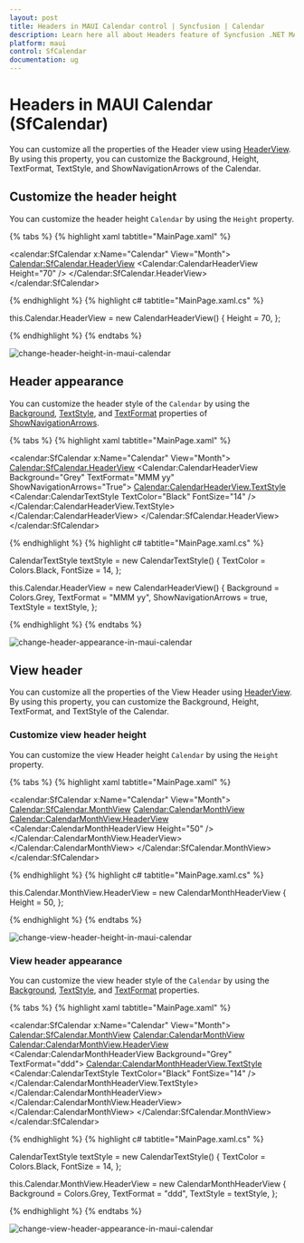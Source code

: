 ```yaml
---
layout: post
title: Headers in MAUI Calendar control | Syncfusion | Calendar
description: Learn here all about Headers feature of Syncfusion .NET MAUI Calendar (SfCalendar) control and more.
platform: maui
control: SfCalendar
documentation: ug
---
```


# Headers in MAUI Calendar (SfCalendar)
You can customize all the properties of the Header view using [HeaderView](https://help.syncfusion.com/cr/maui/Syncfusion.Maui.Calendar.SfCalendar.html#Syncfusion_Maui_Calendar_SfCalendar_HeaderView). By using this property, you can customize the Background, Height, TextFormat, TextStyle, and ShowNavigationArrows of the Calendar.

## Customize the header height
You can customize the header height `Calendar` by using the `Height` property.

{% tabs %}
{% highlight xaml tabtitle="MainPage.xaml" %}

<calendar:SfCalendar  x:Name="Calendar"
                      View="Month">
            <Calendar:SfCalendar.HeaderView>
                <Calendar:CalendarHeaderView Height="70" />
            </Calendar:SfCalendar.HeaderView>
</calendar:SfCalendar>

{% endhighlight %}
{% highlight c# tabtitle="MainPage.xaml.cs" %}

this.Calendar.HeaderView = new CalendarHeaderView()
{
    Height = 70,
};

{% endhighlight %}
{% endtabs %}

![change-header-height-in-maui-calendar](images/header/change-header-height-in-maui-calendar.png)

## Header appearance
You can customize the header style of the `Calendar` by using the [Background](https://help.syncfusion.com/cr/maui/Syncfusion.Maui.Calendar.CalendarHeaderView.html#Syncfusion_Maui_Calendar_CalendarHeaderView_Background), [TextStyle](https://help.syncfusion.com/cr/maui/Syncfusion.Maui.Calendar.CalendarHeaderView.html#Syncfusion_Maui_Calendar_CalendarHeaderView_TextStyle), and [TextFormat](https://help.syncfusion.com/cr/maui/Syncfusion.Maui.Calendar.CalendarHeaderView.html#Syncfusion_Maui_Calendar_CalendarHeaderView_TextFormat) properties of [ShowNavigationArrows](https://help.syncfusion.com/cr/maui/Syncfusion.Maui.Calendar.CalendarHeaderView.html#Syncfusion_Maui_Calendar_CalendarHeaderView_ShowNavigationArrows).

{% tabs %}
{% highlight xaml tabtitle="MainPage.xaml" %}

<calendar:SfCalendar  x:Name="Calendar"
                      View="Month">
            <Calendar:SfCalendar.HeaderView>
                <Calendar:CalendarHeaderView Background="Grey" TextFormat="MMM yy" ShowNavigationArrows="True">
                    <Calendar:CalendarHeaderView.TextStyle>
                        <Calendar:CalendarTextStyle TextColor="Black" FontSize="14" />
                    </Calendar:CalendarHeaderView.TextStyle>
                </Calendar:CalendarHeaderView>
            </Calendar:SfCalendar.HeaderView>
</calendar:SfCalendar>

{% endhighlight %}
{% highlight c# tabtitle="MainPage.xaml.cs" %}

CalendarTextStyle textStyle = new CalendarTextStyle()
{
    TextColor = Colors.Black,
    FontSize = 14,
};

this.Calendar.HeaderView = new CalendarHeaderView()
{
    Background = Colors.Grey,
    TextFormat = "MMM yy",
    ShowNavigationArrows = true,
    TextStyle = textStyle,
};

{% endhighlight %}
{% endtabs %}

![change-header-appearance-in-maui-calendar](images/header/change-header-appearance-in-maui-calendar.png)

## View header
You can customize all the properties of the View Header using [HeaderView](https://help.syncfusion.com/cr/maui/Syncfusion.Maui.Calendar.CalendarMonthView.html#Syncfusion_Maui_Calendar_CalendarMonthView_HeaderView). By using this property, you can customize the Background, Height, TextFormat, and TextStyle of the Calendar.

### Customize view header height
You can customize the view Header height `Calendar` by using the `Height` property.

{% tabs %}
{% highlight xaml tabtitle="MainPage.xaml" %}

<calendar:SfCalendar  x:Name="Calendar"
                      View="Month">
            <Calendar:SfCalendar.MonthView>
                <Calendar:CalendarMonthView>
                    <Calendar:CalendarMonthView.HeaderView>
                        <Calendar:CalendarMonthHeaderView Height="50" />
                    </Calendar:CalendarMonthView.HeaderView>
                </Calendar:CalendarMonthView>
            </Calendar:SfCalendar.MonthView>
</calendar:SfCalendar>

{% endhighlight %}
{% highlight c# tabtitle="MainPage.xaml.cs" %}

this.Calendar.MonthView.HeaderView = new CalendarMonthHeaderView
{
    Height = 50,
};

{% endhighlight %}
{% endtabs %}

![change-view-header-height-in-maui-calendar](images/header/change-view-header-height-in-maui-calendar.png)

### View header appearance
You can customize the view header style of the `Calendar` by using the [Background](https://help.syncfusion.com/cr/maui/Syncfusion.Maui.Calendar.CalendarMonthHeaderView.html#Syncfusion_Maui_Calendar_CalendarMonthHeaderView_Background), [TextStyle](https://help.syncfusion.com/cr/maui/Syncfusion.Maui.Calendar.CalendarMonthHeaderView.html#Syncfusion_Maui_Calendar_CalendarMonthHeaderView_TextStyle), and [TextFormat](https://help.syncfusion.com/cr/maui/Syncfusion.Maui.Calendar.CalendarMonthHeaderView.html#Syncfusion_Maui_Calendar_CalendarMonthHeaderView_TextFormat) properties.

{% tabs %}
{% highlight xaml tabtitle="MainPage.xaml" %}

<calendar:SfCalendar  x:Name="Calendar"
                      View="Month">
            <Calendar:SfCalendar.MonthView>
                <Calendar:CalendarMonthView>
                    <Calendar:CalendarMonthView.HeaderView>
                        <Calendar:CalendarMonthHeaderView Background="Grey" TextFormat="ddd">
                            <Calendar:CalendarMonthHeaderView.TextStyle>
                                <Calendar:CalendarTextStyle TextColor="Black" FontSize="14" />
                            </Calendar:CalendarMonthHeaderView.TextStyle>
                        </Calendar:CalendarMonthHeaderView>
                    </Calendar:CalendarMonthView.HeaderView>
                </Calendar:CalendarMonthView>
            </Calendar:SfCalendar.MonthView>
</calendar:SfCalendar>

{% endhighlight %}
{% highlight c# tabtitle="MainPage.xaml.cs" %}

CalendarTextStyle textStyle = new CalendarTextStyle()
{
    TextColor = Colors.Black,
    FontSize = 14,
};

this.Calendar.MonthView.HeaderView = new CalendarMonthHeaderView
{
    Background = Colors.Grey,
    TextFormat = "ddd",
    TextStyle = textStyle,
};

{% endhighlight %}
{% endtabs %}

![change-view-header-appearance-in-maui-calendar](images/header/change-view-header-appearance-in-maui-calendar.png)